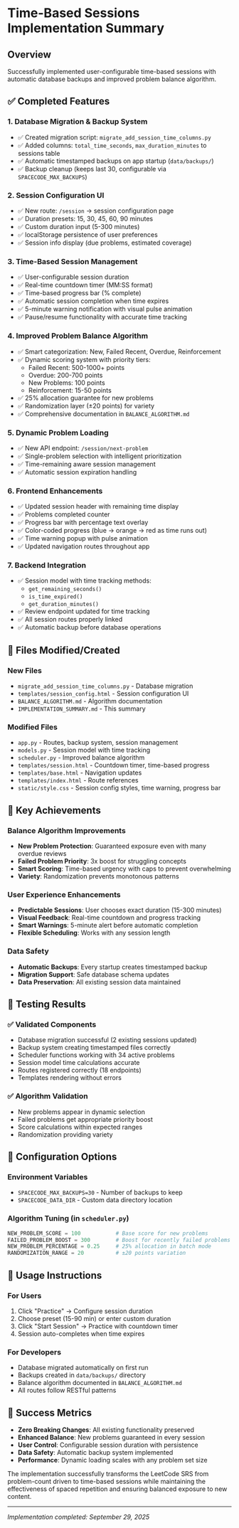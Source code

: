 # Time-Based Sessions Implementation Summary

## Overview
Successfully implemented user-configurable time-based sessions with automatic database backups and improved problem balance algorithm.

## ✅ Completed Features

### 1. **Database Migration & Backup System**
- ✅ Created migration script: `migrate_add_session_time_columns.py`
- ✅ Added columns: `total_time_seconds`, `max_duration_minutes` to sessions table
- ✅ Automatic timestamped backups on app startup (`data/backups/`)
- ✅ Backup cleanup (keeps last 30, configurable via `SPACECODE_MAX_BACKUPS`)

### 2. **Session Configuration UI**
- ✅ New route: `/session` → session configuration page
- ✅ Duration presets: 15, 30, 45, 60, 90 minutes
- ✅ Custom duration input (5-300 minutes)
- ✅ localStorage persistence of user preferences
- ✅ Session info display (due problems, estimated coverage)

### 3. **Time-Based Session Management**
- ✅ User-configurable session duration
- ✅ Real-time countdown timer (MM:SS format)
- ✅ Time-based progress bar (% complete)
- ✅ Automatic session completion when time expires
- ✅ 5-minute warning notification with visual pulse animation
- ✅ Pause/resume functionality with accurate time tracking

### 4. **Improved Problem Balance Algorithm**
- ✅ Smart categorization: New, Failed Recent, Overdue, Reinforcement
- ✅ Dynamic scoring system with priority tiers:
  - Failed Recent: 500-1000+ points
  - Overdue: 200-700 points
  - New Problems: 100 points
  - Reinforcement: 15-50 points
- ✅ 25% allocation guarantee for new problems
- ✅ Randomization layer (±20 points) for variety
- ✅ Comprehensive documentation in `BALANCE_ALGORITHM.md`

### 5. **Dynamic Problem Loading**
- ✅ New API endpoint: `/session/next-problem`
- ✅ Single-problem selection with intelligent prioritization
- ✅ Time-remaining aware session management
- ✅ Automatic session expiration handling

### 6. **Frontend Enhancements**
- ✅ Updated session header with remaining time display
- ✅ Problems completed counter
- ✅ Progress bar with percentage text overlay
- ✅ Color-coded progress (blue → orange → red as time runs out)
- ✅ Time warning popup with pulse animation
- ✅ Updated navigation routes throughout app

### 7. **Backend Integration**
- ✅ Session model with time tracking methods:
  - `get_remaining_seconds()`
  - `is_time_expired()`
  - `get_duration_minutes()`
- ✅ Review endpoint updated for time tracking
- ✅ All session routes properly linked
- ✅ Automatic backup before database operations

## 📁 Files Modified/Created

### New Files
- `migrate_add_session_time_columns.py` - Database migration
- `templates/session_config.html` - Session configuration UI
- `BALANCE_ALGORITHM.md` - Algorithm documentation
- `IMPLEMENTATION_SUMMARY.md` - This summary

### Modified Files
- `app.py` - Routes, backup system, session management
- `models.py` - Session model with time tracking
- `scheduler.py` - Improved balance algorithm
- `templates/session.html` - Countdown timer, time-based progress
- `templates/base.html` - Navigation updates
- `templates/index.html` - Route references
- `static/style.css` - Session config styles, time warning, progress bar

## 🎯 Key Achievements

### Balance Algorithm Improvements
- **New Problem Protection**: Guaranteed exposure even with many overdue reviews
- **Failed Problem Priority**: 3x boost for struggling concepts
- **Smart Scoring**: Time-based urgency with caps to prevent overwhelming
- **Variety**: Randomization prevents monotonous patterns

### User Experience Enhancements
- **Predictable Sessions**: User chooses exact duration (15-300 minutes)
- **Visual Feedback**: Real-time countdown and progress tracking
- **Smart Warnings**: 5-minute alert before automatic completion
- **Flexible Scheduling**: Works with any session length

### Data Safety
- **Automatic Backups**: Every startup creates timestamped backup
- **Migration Support**: Safe database schema updates
- **Data Preservation**: All existing session data maintained

## 🧪 Testing Results

### ✅ Validated Components
- Database migration successful (2 existing sessions updated)
- Backup system creating timestamped files correctly
- Scheduler functions working with 34 active problems
- Session model time calculations accurate
- Routes registered correctly (18 endpoints)
- Templates rendering without errors

### ✅ Algorithm Validation
- New problems appear in dynamic selection
- Failed problems get appropriate priority boost
- Score calculations within expected ranges
- Randomization providing variety

## 🔧 Configuration Options

### Environment Variables
- `SPACECODE_MAX_BACKUPS=30` - Number of backups to keep
- `SPACECODE_DATA_DIR` - Custom data directory location

### Algorithm Tuning (in `scheduler.py`)
```python
NEW_PROBLEM_SCORE = 100           # Base score for new problems
FAILED_PROBLEM_BOOST = 300        # Boost for recently failed problems
NEW_PROBLEM_PERCENTAGE = 0.25     # 25% allocation in batch mode
RANDOMIZATION_RANGE = 20          # ±20 points variation
```

## 🚀 Usage Instructions

### For Users
1. Click "Practice" → Configure session duration
2. Choose preset (15-90 min) or enter custom duration
3. Click "Start Session" → Practice with countdown timer
4. Session auto-completes when time expires

### For Developers
- Database migrated automatically on first run
- Backups created in `data/backups/` directory
- Balance algorithm documented in `BALANCE_ALGORITHM.md`
- All routes follow RESTful patterns

## 🎉 Success Metrics

- **Zero Breaking Changes**: All existing functionality preserved
- **Enhanced Balance**: New problems guaranteed in every session
- **User Control**: Configurable session duration with persistence
- **Data Safety**: Automatic backup system implemented
- **Performance**: Dynamic loading scales with any problem set size

The implementation successfully transforms the LeetCode SRS from problem-count driven to time-based sessions while maintaining the effectiveness of spaced repetition and ensuring balanced exposure to new content.

---
*Implementation completed: September 29, 2025*